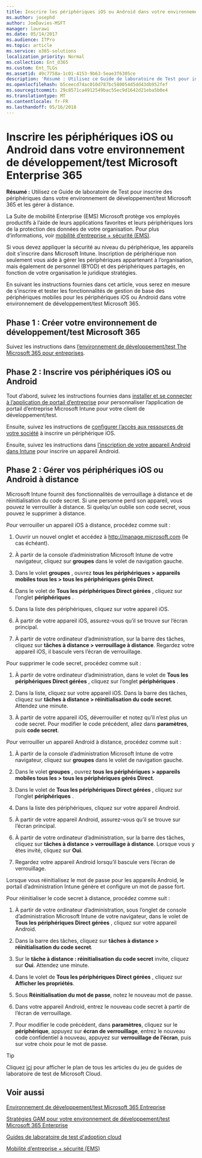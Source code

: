 ```yaml
---
title: Inscrire les périphériques iOS ou Android dans votre environnement de développement/test Microsoft Enterprise 365
ms.author: josephd
author: JoeDavies-MSFT
manager: laurawi
ms.date: 05/14/2017
ms.audience: ITPro
ms.topic: article
ms.service: o365-solutions
localization_priority: Normal
ms.collection: Ent_O365
ms.custom: Ent_TLGs
ms.assetid: 49c7758a-1c01-4153-9b63-5eae3f6305ce
description: 'Résumé : Utilisez ce Guide de laboratoire de Test pour inscrire des périphériques dans votre environnement de développement/test Microsoft 365 et les gérer à distance.'
ms.openlocfilehash: b5ceecd74ac010d787bc580054d5dd43db952fef
ms.sourcegitcommit: 29c8571ca4912549bac55ec9d1642d21eba5b0e4
ms.translationtype: MT
ms.contentlocale: fr-FR
ms.lasthandoff: 05/16/2018
---
```

# <a name="enroll-ios-and-android-devices-in-your-microsoft-enterprise-365-devtest-environment"></a>Inscrire les périphériques iOS ou Android dans votre environnement de développement/test Microsoft Enterprise 365

 **Résumé :** Utilisez ce Guide de laboratoire de Test pour inscrire des périphériques dans votre environnement de développement/test Microsoft 365 et les gérer à distance.
  
La Suite de mobilité Enterprise (EMS) Microsoft protège vos employés productifs à l’aide de leurs applications favorites et leurs périphériques lors de la protection des données de votre organisation. Pour plus d’informations, voir [mobilité d’entreprise + sécurité (EMS)](https://www.microsoft.com/cloud-platform/enterprise-mobility-security).
  
Si vous devez appliquer la sécurité au niveau du périphérique, les appareils doit s’inscrire dans Microsoft Intune. Inscription de périphérique non seulement vous aide à gérer les périphériques appartenant à l’organisation, mais également de personnel (BYOD) et des périphériques partagés, en fonction de votre organisation le juridique stratégies.
  
En suivant les instructions fournies dans cet article, vous serez en mesure de s’inscrire et tester les fonctionnalités de gestion de base des périphériques mobiles pour les périphériques iOS ou Android dans votre environnement de développement/test Microsoft 365.
  
## <a name="phase-1-create-your-microsoft-365-devtest-environment"></a>Phase 1 : Créer votre environnement de développement/test Microsoft 365

Suivez les instructions dans [l’environnement de développement/test The Microsoft 365 pour entreprises](the-microsoft-365-enterprise-dev-test-environment.md).
  
## <a name="phase-2-enroll-your-ios-and-android-devices"></a>Phase 2 : Inscrire vos périphériques iOS ou Android

Tout d’abord, suivez les instructions fournies dans [installer et se connecter à l’application de portail d’entreprise](https://docs.microsoft.com/intune-user-help/install-and-sign-in-to-the-intune-company-portal-app-ios) pour personnaliser l’application de portail d’entreprise Microsoft Intune pour votre client de développement/test.

Ensuite, suivez les instructions de [configurer l’accès aux ressources de votre société](https://docs.microsoft.com/intune-user-help/enroll-your-device-in-intune-ios) à inscrire un périphérique iOS.

Ensuite, suivez les instructions dans [l’inscription de votre appareil Android dans Intune](https://docs.microsoft.com/intune-user-help/enroll-your-device-in-intune-android) pour inscrire un appareil Android.

## <a name="phase-2-manage-your-ios-and-android-devices-remotely"></a>Phase 2 : Gérer vos périphériques iOS ou Android à distance

Microsoft Intune fournit des fonctionnalités de verrouillage à distance et de réinitialisation du code secret. Si une personne perd son appareil, vous pouvez le verrouiller à distance. Si quelqu’un oublie son code secret, vous pouvez le supprimer à distance.
  
Pour verrouiller un appareil iOS à distance, procédez comme suit :
  
1.  Ouvrir un nouvel onglet et accédez à http://manage.microsoft.com (le cas échéant). 

2.  À partir de la console d’administration Microsoft Intune de votre navigateur, cliquez sur **groupes** dans le volet de navigation gauche.

3. Dans le volet **groupes** , ouvrez **tous les périphériques > appareils mobiles tous les > tous les périphériques gérés Direct**.
    
4. Dans le volet de **Tous les périphériques Direct gérées** , cliquez sur l’onglet **périphériques** .
    
5. Dans la liste des périphériques, cliquez sur votre appareil iOS.  
    
6. À partir de votre appareil iOS, assurez-vous qu’il se trouve sur l’écran principal.  
    
7. À partir de votre ordinateur d’administration, sur la barre des tâches, cliquez sur **tâches à distance > verrouillage à distance**. Regardez votre appareil iOS, il bascule vers l’écran de verrouillage.
    
Pour supprimer le code secret, procédez comme suit :
  
1. À partir de votre ordinateur d’administration, dans le volet de **Tous les périphériques Direct gérées** , cliquez sur l’onglet **périphériques** .
    
2. Dans la liste, cliquez sur votre appareil iOS. Dans la barre des tâches, cliquez sur **tâches à distance > réinitialisation du code secret**. Attendez une minute.
    
3. À partir de votre appareil iOS, déverrouiller et notez qu’il n’est plus un code secret. Pour modifier le code précédent, allez dans **paramètres**, puis **code secret**.
    
Pour verrouiller un appareil Android à distance, procédez comme suit :
  
1. À partir de la console d’administration Microsoft Intune de votre navigateur, cliquez sur **groupes** dans le volet de navigation gauche.
    
2. Dans le volet **groupes** , ouvrez **tous les périphériques > appareils mobiles tous les > tous les périphériques gérés Direct**.
    
3. Dans le volet de **Tous les périphériques Direct gérées** , cliquez sur l’onglet **périphériques** .
    
4. Dans la liste des périphériques, cliquez sur votre appareil Android.  
    
5. À partir de votre appareil Android, assurez-vous qu’il se trouve sur l’écran principal.  
    
6. À partir de votre ordinateur d’administration, sur la barre des tâches, cliquez sur **tâches à distance > verrouillage à distance**. Lorsque vous y êtes invité, cliquez sur **Oui**.
    
7. Regardez votre appareil Android lorsqu’il bascule vers l’écran de verrouillage.
    
Lorsque vous réinitialisez le mot de passe pour les appareils Android, le portail d’administration Intune génère et configure un mot de passe fort.
  
Pour réinitialiser le code secret à distance, procédez comme suit :
  
1. À partir de votre ordinateur d’administration, sous l’onglet de console d’administration Microsoft Intune de votre navigateur, dans le volet de **Tous les périphériques Direct gérées** , cliquez sur votre appareil Android.
    
2. Dans la barre des tâches, cliquez sur **tâches à distance > réinitialisation du code secret**.
    
3. Sur le **tâche à distance : réinitialisation du code secret** invite, cliquez sur **Oui**. Attendez une minute.
    
4. Dans le volet de **Tous les périphériques Direct gérées** , cliquez sur **Afficher les propriétés**.
    
5. Sous **Réinitialisation du mot de passe**, notez le nouveau mot de passe.
    
6. Dans votre appareil Android, entrez le nouveau code secret à partir de l’écran de verrouillage.  
    
7. Pour modifier le code précédent, dans **paramètres**, cliquez sur le **périphérique**, appuyez sur **écran de verrouillage**, entrez le nouveau code confidentiel à nouveau, appuyez sur **verrouillage de l’écran**, puis sur votre choix pour le mot de passe.
    

> [!TIP]
> Cliquez [ici](http://aka.ms/catlgstack) pour afficher le plan de tous les articles du jeu de guides de laboratoire de test de Microsoft Cloud.
  
## <a name="see-also"></a>Voir aussi

[Environnement de développement/test Microsoft 365 Entreprise](the-microsoft-365-enterprise-dev-test-environment.md)
  
[Stratégies GAM pour votre environnement de développement/test Microsoft 365 Enterprise](mam-policies-for-your-microsoft-365-enterprise-dev-test-environment.md)
  
[Guides de laboratoire de test d'adoption cloud](cloud-adoption-test-lab-guides-tlgs.md)

[Mobilité d’entreprise + sécurité (EMS)](https://www.microsoft.com/cloud-platform/enterprise-mobility-security)


